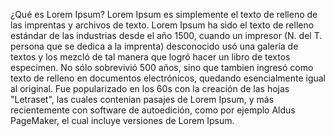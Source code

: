 ¿Qué es Lorem Ipsum?
Lorem Ipsum es simplemente el texto de relleno de las imprentas y archivos de texto. 
Lorem Ipsum ha sido el texto de relleno estándar de las industrias desde el año 1500, 
cuando un impresor (N. del T. persona que se dedica a la imprenta) desconocido
usó una galería de textos y los mezcló de tal manera que logró hacer un libro 
de textos especimen. 
No sólo sobrevivió 500 años, sino que tambien ingresó como texto de relleno
en documentos electrónicos, quedando esencialmente igual al original. 
Fue popularizado en los 60s con la creación de las hojas "Letraset",
las cuales contenian pasajes de Lorem Ipsum, y más recientemente 
con software de autoedición, como por ejemplo Aldus PageMaker, 
el cual incluye versiones de Lorem Ipsum.